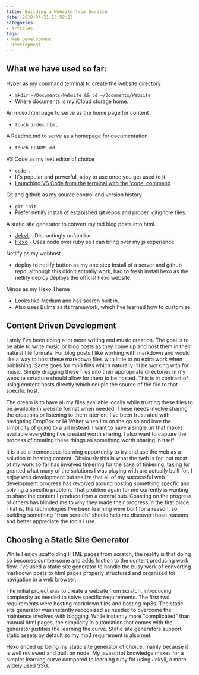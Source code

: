 ```yaml
---
title: Building a Website from Scratch
date: 2018-04-21 13:58:23
categories:
- Articles
tags:
- Web Development
- Development
---
```


## What we have used so far:

Hyper as my command terminal to create the website directory
- `mkdir ~/Documents/Website && cd ~/Documents/Website`
- Where documents is my iCloud storage home. 

An index.html page to serve as the home page for content
- `touch index.html`

A Readme.md to serve as a homepage for documentation
- `touch README.md`

VS Code as my text editor of choice
- `code .`
- It's popular and powerful, a joy to use once you get used to it. 
- [Launching VS Code from the terminal with the 'code' command](https://code.visualstudio.com/docs/setup/mac#_launching-from-the-command-line)

Git and github as my source control and version history 
- `git init`
- Prefer netlify install of estabished git repos and proper .gitignore files.

A static site generator to convert my md blog posts into html. 
- [Jekyll](https://jekyllrb.com/) - Distractingly unfamiliar
- [Hexo](https://hexo.io/) - Uses node over ruby so I can bring over my js experience

Netlify as my webhost
- deploy to netlify button as my one step install of a server and github repo. although this didn't actually work, had to fresh install hexo as the netlify deploy deploys the official hexo website. 

Minos as my Hexo Theme
- Looks like Medium and has search built in. 
- Also uses Bulma as its framework, which I've learned how to customize. 

## Content Driven Development

Lately I've been doing a lot more writing and music creation. The goal is to be able to write music or blog posts as they come up and host them in their natural file formats. For blog posts I like working with markdown and would like a way to host these markdown files with little to no extra work when publishing. Same goes for mp3 files which naturally I'll be working with for music. Simply dragging these files into their appropriate directories in my website structure should allow for them to be hosted. This is in contrast of using content hosts directly which couple the source of the file to that specific host.

The dream is to have all my files available locally while trusting these files to be available in website format when needed. These needs involve sharing the creations or listening to them later on. I've been frustrated with navigating DropBox or IA Writer when I'm on the go so and love the simplicity of going to a url instead. I want to have a single url that makes available everything I've created worth sharing. I also want to capture the process of creating these things as something worth sharing in itself. 

It is also a tremendous learning opportunity to try and use the web as a solution to hosting content. Obviously this is what the web is for, but most of my work so far has involved tinkering for the sake of tinkering, taking for granted what many of the solutions I was playing with are actually built for. I enjoy web development but realize that all of my successful web development progress has revolved around hosting something specfic and solving a specific problem. That problem again for me currently is wanting to share the content I produce from a central hub. Coasting on the progress of others has blinded me to why they made their progress in the first place. That is, the technologies I've been learning were built for a reason, so building something "from scratch" should help me discover those reasons and better appreciate the tools I use. 

## Choosing a Static Site Generator

While I enjoy scaffolding HTML pages from scratch, the reality is that doing so becomes cumbersome and adds friction to the content producing work flow. I've used a static site generator to handle the busy work of converting markdown posts to html pages properly structured and organized for navigation in a web browser.

The initial project was to create a website from scratch, introducing complexity as needed to solve specific requirements. The first two requirements were hosting markdown files and hosting mp3s. The static site generator was instantly recognized as needed to overcome the maintence involved with blogging. While instantly more "complicated" than manual html pages, the simplicity in automation that comes with the generator justifies the learning the curve. Static site generators support static assets by default so my mp3 requirement is also met.

Hexo ended up being my static site generator of choice, mainly because it is well reviewed and built on node. My javascript knowledge makes for a simpler learning curve compared to learning ruby for using Jekyll, a more widely used SSG. 